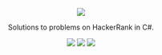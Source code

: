 <p align="center">
	<a href="https://www.hackerrank.com/ruboarm"><img src="https://www.hackerrank.com/wp-content/uploads/2018/08/hackerrank_logo.png" ></a>
</p>
<p align="center">
    Solutions to problems on HackerRank in C#.
</p>


<p align="center">
	<img src="https://img.shields.io/badge/Problems%20Solved-34-brightgreen.svg">
	<img src="https://img.shields.io/badge/Language-CSharp-orange.svg">
	<img src="https://img.shields.io/badge/Latest%20Update-09/06/2022-brightgreen.svg">
</p>
